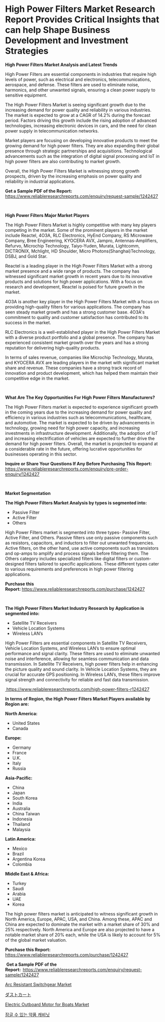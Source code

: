 <p><h1>High Power Filters Market Research Report Provides Critical Insights that can help Shape Business Development and Investment Strategies</h1></p><p><strong>High Power Filters Market Analysis and Latest Trends</strong></p>
<p><p>High Power Filters are essential components in industries that require high levels of power, such as electrical and electronics, telecommunications, aerospace, and defense. These filters are used to eliminate noise, harmonics, and other unwanted signals, ensuring a clean power supply to sensitive equipment.</p><p>The High Power Filters Market is seeing significant growth due to the increasing demand for power quality and reliability in various industries. The market is expected to grow at a CAGR of 14.2% during the forecast period. Factors driving this growth include the rising adoption of advanced technologies, increasing electronic devices in cars, and the need for clean power supply in telecommunication networks.</p><p>Market players are focusing on developing innovative products to meet the growing demand for high power filters. They are also expanding their global presence through strategic partnerships and acquisitions. Technological advancements such as the integration of digital signal processing and IoT in high power filters are also contributing to market growth.</p><p>Overall, the High Power Filters Market is witnessing strong growth prospects, driven by the increasing emphasis on power quality and reliability in industrial applications.</p></p>
<p><strong>Get a Sample PDF of the Report:&nbsp;</strong> <a href="https://www.reliableresearchreports.com/enquiry/request-sample/1242427">https://www.reliableresearchreports.com/enquiry/request-sample/1242427</a></p>
<p>&nbsp;</p>
<p><strong>High Power Filters Major Market Players</strong></p>
<p><p>The High Power Filters Market is highly competitive with many key players competing in the market. Some of the prominent players in the market include Reactel, 4O3A, RLC Electronics, HyEnd Company, RS Microwave Company, Bree Engineering, KYOCERA AVX, Jampro, Antennas-Amplifiers, Refurvo, Microchip Technology, Taiyo-Yuden, Murata, Lightcomm, DICTRONIX, Mchlight, HD Shoulder, Micro Photons(Shanghai)Technology, DSBJ, and Gold Star.</p><p>Reactel is a leading player in the High Power Filters Market with a strong market presence and a wide range of products. The company has witnessed significant market growth in recent years due to its innovative products and solutions for high power applications. With a focus on research and development, Reactel is poised for future growth in the market.</p><p>4O3A is another key player in the High Power Filters Market with a focus on providing high-quality filters for various applications. The company has seen steady market growth and has a strong customer base. 4O3A's commitment to quality and customer satisfaction has contributed to its success in the market.</p><p>RLC Electronics is a well-established player in the High Power Filters Market with a diverse product portfolio and a global presence. The company has experienced consistent market growth over the years and has a strong reputation for delivering high-quality products.</p><p>In terms of sales revenue, companies like Microchip Technology, Murata, and KYOCERA AVX are leading players in the market with significant market share and revenue. These companies have a strong track record of innovation and product development, which has helped them maintain their competitive edge in the market.</p></p>
<p>&nbsp;</p>
<p><strong>What Are The Key Opportunities For High Power Filters Manufacturers?</strong></p>
<p><p>The High Power Filters market is expected to experience significant growth in the coming years due to the increasing demand for power quality and efficiency in various industries such as telecommunications, healthcare, and automotive. The market is expected to be driven by advancements in technology, growing need for high power capacity, and increasing investments in infrastructure development. Additionally, the adoption of IoT and increasing electrification of vehicles are expected to further drive the demand for high power filters. Overall, the market is projected to expand at a considerable rate in the future, offering lucrative opportunities for businesses operating in this sector.</p></p>
<p><strong>Inquire or Share Your Questions If Any Before Purchasing This Report:</strong> <a href="https://www.reliableresearchreports.com/enquiry/pre-order-enquiry/1242427">https://www.reliableresearchreports.com/enquiry/pre-order-enquiry/1242427</a></p>
<p>&nbsp;</p>
<p><strong>Market Segmentation</strong></p>
<p><strong>The High Power Filters Market Analysis by types is segmented into:</strong></p>
<p><ul><li>Passive Filter</li><li>Active Filter</li><li>Others</li></ul></p>
<p><p>High Power Filters market is segmented into three types- Passive Filter, Active Filter, and Others. Passive filters use only passive components such as resistors, capacitors, and inductors to filter out unwanted frequencies. Active filters, on the other hand, use active components such as transistors and op-amps to amplify and process signals before filtering them. The Others category includes specialized filters like digital filters or custom-designed filters tailored to specific applications. These different types cater to various requirements and preferences in high power filtering applications.</p></p>
<p><strong>Purchase this Report:&nbsp;</strong><a href="https://www.reliableresearchreports.com/purchase/1242427">https://www.reliableresearchreports.com/purchase/1242427</a></p>
<p>&nbsp;</p>
<p><strong>The High Power Filters Market Industry Research by Application is segmented into:</strong></p>
<p><ul><li>Satellite TV Receivers</li><li>Vehicle Location Systems</li><li>Wireless LAN’s</li></ul></p>
<p><p>High Power Filters are essential components in Satellite TV Receivers, Vehicle Location Systems, and Wireless LAN’s to ensure optimal performance and signal clarity. These filters are used to eliminate unwanted noise and interference, allowing for seamless communication and data transmission. In Satellite TV Receivers, high power filters help in enhancing the picture quality and sound clarity. In Vehicle Location Systems, they are crucial for accurate GPS positioning. In Wireless LAN’s, these filters improve signal strength and connectivity for reliable and fast data transmission.</p></p>
<p><a href="https://www.reliableresearchreports.com/high-power-filters-r1242427">&nbsp;https://www.reliableresearchreports.com/high-power-filters-r1242427</a></p>
<p><strong>In terms of Region, the High Power Filters Market Players available by Region are:</strong></p>
<p>
    <p> <strong> North America: </strong>
        <ul>
            <li>United States</li>
            <li>Canada</li>
        </ul>
        </p> 
    <p> <strong> Europe: </strong>
        <ul>
            <li>Germany</li>
            <li>France</li>
            <li>U.K.</li>
            <li>Italy</li>
            <li>Russia</li>
        </ul>
        </p> 
    <p> <strong> Asia-Pacific: </strong>
        <ul>
            <li>China</li>
            <li>Japan</li>
            <li>South Korea</li>
            <li>India</li>
            <li>Australia</li>
            <li>China Taiwan</li>
            <li>Indonesia</li>
            <li>Thailand</li>
            <li>Malaysia</li>
        </ul>
        </p> 
    <p> <strong> Latin America: </strong>
        <ul>
            <li>Mexico</li>
            <li>Brazil</li>
            <li>Argentina Korea</li>
            <li>Colombia</li>
        </ul>
        </p> 
    <p> <strong> Middle East & Africa: </strong>
        <ul>
            <li>Turkey</li>
            <li>Saudi</li>
            <li>Arabia</li>
            <li>UAE</li>
            <li>Korea</li>
        </ul>
    </p>
    </p>
<p><p>The high power filters market is anticipated to witness significant growth in North America, Europe, APAC, USA, and China. Among these, APAC and China are expected to dominate the market with a market share of 30% and 25% respectively. North America and Europe are also projected to have a notable market share of 20% each, while the USA is likely to account for 5% of the global market valuation.</p></p>
<p><strong>Purchase this Report: </strong><a href="https://www.reliableresearchreports.com/purchase/1242427">https://www.reliableresearchreports.com/purchase/1242427</a></p>
<p>&nbsp;<strong>Get a Sample PDF of the Report:&nbsp;&nbsp;</strong><a href="https://www.reliableresearchreports.com/enquiry/request-sample/1242427">https://www.reliableresearchreports.com/enquiry/request-sample/1242427</a></p>
<p><strong></strong></p>
<p><p><a href="https://github.com/dx0328/Market-Research-Report-List-2/blob/main/arc-resistant-switchgear-market.md">Arc Resistant Switchgear Market</a></p><p><a href="https://github.com/mm14022023/Market-Research-Report-List-1/blob/main/961816735762.md">ダストカート</a></p><p><a href="https://github.com/Glendatilghmankmgz0rbhwpy/Market-Research-Report-List-2/blob/main/electric-outboard-motor-for-boats-market.md">Electric Outboard Motor for Boats Market</a></p><p><a href="https://github.com/fernandotryO5lson96765/Market-Research-Report-List-1/blob/main/710151232762.md">잠글 수 있는 약품 캐비닛</a></p></p>